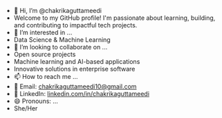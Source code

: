 - 👋 Hi, I’m @chakrikaguttameedi
- Welcome to my GitHub profile! I'm passionate about learning, building, and contributing to impactful tech projects.
- 👀 I’m interested in ...
- Data Science & Machine Learning
- 💞️ I’m looking to collaborate on ...
- Open source projects
- Machine learning and AI-based applications
- Innovative solutions in enterprise software  
- 📫 How to reach me ...
- 📧 Email: chakrikaguttameedi10@gmail.com
- 💼 LinkedIn: [linkedin.com/in/chakrikaguttameedi](https://www.linkedin.com/in/guttameedi-chakrika-955085307/)  
- 😄 Pronouns: ...
- She/Her


<!---
chakrikaguttameedi/chakrikaguttameedi is a ✨ special ✨ repository because its `README.md` (this file) appears on your GitHub profile.
You can click the Preview link to take a look at your changes.
--->
